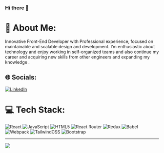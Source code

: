### Hi there 👋

# 💫 About Me:
Innovative Front-End Developer with Professional experience, focused on maintainable and scalable design and development. I’m enthusiastic about technology and enjoy working in self-organized teams and also continue my career and acquiring new skills from other engineers and expanding my knowledge .


## 🌐 Socials:
[![LinkedIn](https://img.shields.io/badge/LinkedIn-%230077B5.svg?logo=linkedin&logoColor=white)](https://linkedin.com/in/https://www.linkedin.com/in/atefeh-masoumi/) 

# 💻 Tech Stack:
![React](https://img.shields.io/badge/react-%2320232a.svg?style=plastic&logo=react&logoColor=%2361DAFB) ![JavaScript](https://img.shields.io/badge/javascript-%23323330.svg?style=plastic&logo=javascript&logoColor=%23F7DF1E) ![HTML5](https://img.shields.io/badge/html5-%23E34F26.svg?style=plastic&logo=html5&logoColor=white) ![React Router](https://img.shields.io/badge/React_Router-CA4245?style=plastic&logo=react-router&logoColor=white) ![Redux](https://img.shields.io/badge/redux-%23593d88.svg?style=plastic&logo=redux&logoColor=white) ![Babel](https://img.shields.io/badge/Babel-F9DC3e?style=plastic&logo=babel&logoColor=black) ![Webpack](https://img.shields.io/badge/webpack-%238DD6F9.svg?style=plastic&logo=webpack&logoColor=black) ![TailwindCSS](https://img.shields.io/badge/tailwindcss-%2338B2AC.svg?style=plastic&logo=tailwind-css&logoColor=white) ![Bootstrap](https://img.shields.io/badge/bootstrap-%23563D7C.svg?style=plastic&logo=bootstrap&logoColor=white)


---
[![](https://visitcount.itsvg.in/api?id=@Atefeh-Masoumi&icon=2&color=0)](https://visitcount.itsvg.in)



